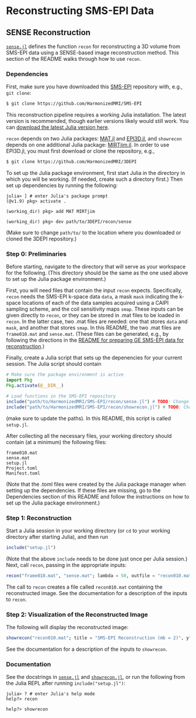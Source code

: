 # Reconstructing SMS-EPI Data

## SENSE Reconstruction

[`sense.jl`](sense.jl) defines the function `recon`
for reconstructing a 3D volume from SMS-EPI data
using a SENSE-based image reconstruction method.
This section of the README
walks through how to use `recon`.

### Dependencies

First,
make sure you have downloaded
this [SMS-EPI](https://github.com/HarmonizedMRI/SMS-EPI)
repository with, e.g., `git clone`:
```bash
$ git clone https://github.com/HarmonizedMRI/SMS-EPI
```

This reconstruction pipeline requires
a working Julia installation.
The latest version is recommended,
though earlier versions likely would still work.
You can [download the latest Julia version here](https://julialang.org/downloads/#current_stable_release).

`recon` depends on two Julia packages:
[MAT.jl](https://github.com/JuliaIO/MAT.jl) and
[EPI3D.jl](https://github.com/HarmonizedMRI/3DEPI/tree/main/recon/sense),
and `showrecon` depends on one additional Julia package:
[MIRTjim.jl](https://github.com/JeffFessler/MIRTjim.jl).
In order to use EPI3D.jl,
you must first download or clone the repository, e.g.,
```bash
$ git clone https://github.com/HarmonizedMRI/3DEPI
```
To set up the Julia package environment,
first start Julia
in the directory
in which you will be working.
(If needed,
create such a directory first.)
Then set up dependencies
by running the following:
```julia-repl
julia> ] # enter Julia's package prompt
(@v1.9) pkg> activate .

(working_dir) pkg> add MAT MIRTjim

(working_dir) pkg> dev path/to/3DEPI/recon/sense
```
(Make sure to change `path/to/`
to the location where you downloaded or cloned
the 3DEPI repository.)

### Step 0: Preliminaries

Before starting,
navigate to
the directory
that will serve as your workspace
for the following.
(This directory should be the same
as the one used above
to set up the Julia package environment.)

First,
you will need files
that contain the input
`recon` expects.
Specifically,
`recon` needs the SMS-EPI k-space data `data`,
a mask `mask` indicating the k-space locations
of each of the data samples
acquired using a CAIPI sampling scheme,
and the coil sensitivity maps `smap`.
These inputs can be given directly to `recon`,
or they can be stored in .mat files
to be loaded in `recon`.
In the latter case,
two .mat files are needed:
one that stores `data` and `mask`,
and another that stores `smap`.
In this README,
the two .mat files are
`frame010.mat`
and `sense.mat`.
(These files can be generated, e.g.,
by following the directions
in the [README for preparing GE SMS-EPI data for reconstruction](GE).)

Finally,
create a Julia script
that sets up the depenencies
for your current session.
The Julia script should contain
```julia
# Make sure the package environment is active
import Pkg
Pkg.activate(@__DIR__)

# Load functions in the SMS-EPI repository
include("path/to/HarmonizedMRI/SMS-EPI/recon/sense.jl") # TODO: Change to the correct path
include("path/to/HarmonizedMRI/SMS-EPI/recon/showrecon.jl") # TODO: Change to the correct path
```
(make sure to update the paths).
In this README,
this script is called `setup.jl`.

After collecting all the necessary files,
your working directory should contain
(at a minimum)
the following files:
```
frame010.mat
sense.mat
setup.jl
Project.toml
Manifest.toml
```
(Note that the .toml files
were created by the Julia package manager
when setting up the dependencies.
If these files are missing,
go to the Dependencies section
of this README
and follow the instructions
on how to set up the Julia package environment.)

### Step 1: Reconstruction

Start a Julia session
in your working directory
(or `cd` to your working directory
after starting Julia),
and then run
```julia
include("setup.jl")
```
(Note that the above `include`
needs to be done just once per Julia session.)
Next,
call `recon`,
passing in the appropriate inputs:
```julia
recon("frame010.mat", "sense.mat"; lambda = 50, outfile = "recon010.mat")
```
The call to `recon` creates
a file called `recon010.mat`
containing the reconstructed image.
See the documentation for a description of the inputs to `recon`.

### Step 2: Visualization of the Reconstructed Image

The following will display the reconstructed image:
```julia
showrecon("recon010.mat"; title = "SMS-EPI Reconstruction (mb = 2)", yflip = false)
```
See the documentation for a description of the inputs to `showrecon`.

### Documentation

See the docstrings in [`sense.jl`](sense.jl)
and [`showrecon.jl`](showrecon.jl),
or run the following from the Julia REPL
after running `include("setup.jl")`:
```julia-repl
julia> ? # enter Julia's help mode
help?> recon

help?> showrecon
```
